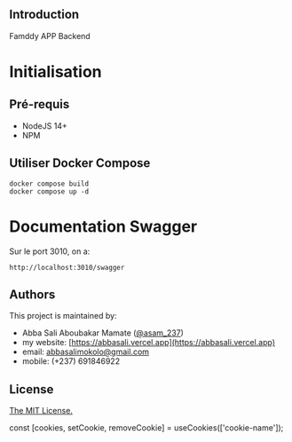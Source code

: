 ## Introduction
Famddy APP Backend
<br/>
# Initialisation
## Pré-requis
- NodeJS 14+
- NPM
## Utiliser Docker Compose
```
docker compose build
docker compose up -d
```
# Documentation Swagger
Sur le port 3010, on a:
```
http://localhost:3010/swagger
```
## Authors
This project is maintained by:
- Abba Sali Aboubakar Mamate ([@asam_237](https://twitter.com/asam_237))
- my website: [https://abbasali.vercel.app](https://abbasali.vercel.app)
- email: abbasalimokolo@gmail.com
- mobile: (+237) 691846922
  <br/>

## License
[The MIT License.](https://opensource.org/licenses/MIT)


const [cookies, setCookie, removeCookie] = useCookies(['cookie-name']);